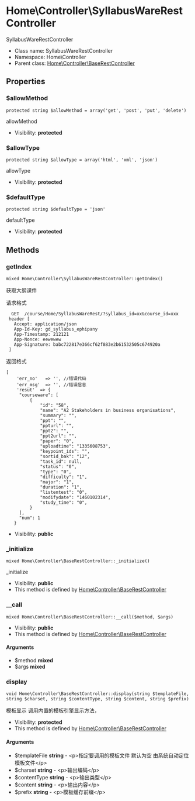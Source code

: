 Home\Controller\SyllabusWareRestController
===============

SyllabusWareRestController




* Class name: SyllabusWareRestController
* Namespace: Home\Controller
* Parent class: [Home\Controller\BaseRestController](Home-Controller-BaseRestController.md)





Properties
----------


### $allowMethod

    protected string $allowMethod = array('get', 'post', 'put', 'delete')

allowMethod



* Visibility: **protected**


### $allowType

    protected string $allowType = array('html', 'xml', 'json')

allowType



* Visibility: **protected**


### $defaultType

    protected string $defaultType = 'json'

defaultType



* Visibility: **protected**


Methods
-------


### getIndex

    mixed Home\Controller\SyllabusWareRestController::getIndex()

获取大纲课件

请求格式
```
  GET  /course/Home/SyllabusWareRest/?syllabus_id=xx&course_id=xxx
 header [
   Accept: application/json
   App-Id-Key: gd_syllabus_ephipany
   App-Timestamp: 212121
   App-Nonce: eewewew
   App-Signature: babc722817e366cf62f883e2b61532505c674920a
 ]
```
返回格式
```
[
    'err_no'   => '', //错误代码
    'err_msg'  => '', //错误信息
    'resut'  => {
     "courseware": [
         {
             "id": "58",
             "name": "A2 Stakeholders in business organisations",
             "summary": "",
             "ppt": "",
             "ppturl": "",
             "ppt2": "",
             "ppt2url": "",
             "paper": "0",
             "uploadtime": "1335608753",
             "keypoint_ids": "",
             "sortid_bak": "12",
             "task_id": null,
             "status": "0",
             "type": "0",
             "difficulty": "1",
             "major": "1",
             "duration": "1",
             "listentest": "0",
             "modifydate": "1460102314",
             "study_time": "0",
         }
     ],
     "num": 1
   }
```

* Visibility: **public**




### _initialize

    mixed Home\Controller\BaseRestController::_initialize()

_initialize



* Visibility: **public**
* This method is defined by [Home\Controller\BaseRestController](Home-Controller-BaseRestController.md)




### __call

    mixed Home\Controller\BaseRestController::__call($method, $args)





* Visibility: **public**
* This method is defined by [Home\Controller\BaseRestController](Home-Controller-BaseRestController.md)


#### Arguments
* $method **mixed**
* $args **mixed**



### display

    void Home\Controller\BaseRestController::display(string $templateFile, string $charset, string $contentType, string $content, string $prefix)

模板显示 调用内置的模板引擎显示方法，



* Visibility: **protected**
* This method is defined by [Home\Controller\BaseRestController](Home-Controller-BaseRestController.md)


#### Arguments
* $templateFile **string** - &lt;p&gt;指定要调用的模板文件
默认为空 由系统自动定位模板文件&lt;/p&gt;
* $charset **string** - &lt;p&gt;输出编码&lt;/p&gt;
* $contentType **string** - &lt;p&gt;输出类型&lt;/p&gt;
* $content **string** - &lt;p&gt;输出内容&lt;/p&gt;
* $prefix **string** - &lt;p&gt;模板缓存前缀&lt;/p&gt;


